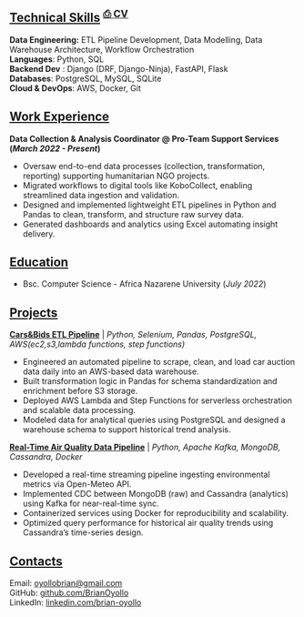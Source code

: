 ## <u>Technical Skills</u> <sup>[⎙ CV](https://docs.google.com/document/d/1_SPIS3m1oue7XEYCdj2fCFJC9JQ9D37jNmETILRxuI0/export?format=pdf)</sup>

**Data Engineering:** ETL Pipeline Development, Data Modelling, Data Warehouse Architecture, Workflow Orchestration <br>
**Languages**: Python, SQL <br>
**Backend Dev** : Django (DRF, Django-Ninja), FastAPI, Flask <br>
**Databases**: PostgreSQL, MySQL, SQLite <br>
**Cloud & DevOps**: AWS, Docker, Git <br>

## <u>Work Experience</u>

**Data Collection & Analysis Coordinator​ @ Pro-Team Support Services (*March 2022 - Present*)**

- Oversaw end-to-end data processes (collection, transformation, reporting) supporting humanitarian NGO projects.
- Migrated workflows to digital tools like KoboCollect, enabling streamlined data ingestion and validation.
- Designed and implemented lightweight ETL pipelines in Python and Pandas to clean, transform, and structure raw survey data.
- Generated dashboards and analytics using Excel automating insight delivery.


## <u> Education</u>

- Bsc. Computer Science - Africa Nazarene University​ (*July 2022*)

## <u>Projects</u>
**[Cars&Bids ETL Pipeline](https://github.com/BrianOyollo/Cars-Bids-Data-Pipeline-v0-)** | *Python, Selenium, Pandas, PostgreSQL, AWS(ec2,s3,lambda functions, step functions)*

- Engineered an automated pipeline to scrape, clean, and load car auction data daily into an AWS-based data warehouse.
- Built transformation logic in Pandas for schema standardization and enrichment before S3 storage.
- Deployed AWS Lambda and Step Functions for serverless orchestration and scalable data processing.
- Modeled data for analytical queries using PostgreSQL and designed a warehouse schema to support historical trend analysis.


**[Real-Time Air Quality Data Pipeline](https://github.com/BrianOyollo/air-quality-cdc)** | *Python, Apache Kafka, MongoDB, Cassandra, Docker*

- Developed a real-time streaming pipeline ingesting environmental metrics via Open-Meteo API.
- Implemented CDC between MongoDB (raw) and Cassandra (analytics) using Kafka for near-real-time sync.
- Containerized services using Docker for reproducibility and scalability.
- Optimized query performance for historical air quality trends using Cassandra’s time-series design.



## <u>Contacts</u>
Email: [oyollobrian@gmail.com](mailto:oyollobrian@gmail.com) <br>
GitHub: [github.com/BrianOyollo](https://github.com/BrianOyollo) <br>
LinkedIn: [linkedin.com/brian-oyollo](https://www.linkedin.com/in/brian-oyollo-95848019b/)
